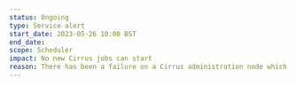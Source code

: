 ```yaml
---
status: Ongoing
type: Service alert
start_date: 2023-05-26 10:00 BST
end_date: 
scope: Scheduler
impact: No new Cirrus jobs can start
reason: There has been a failure on a Cirrus administration node which is preventing Slurm from working
---
```

